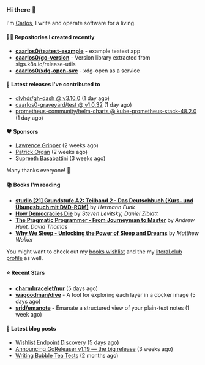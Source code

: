### Hi there 👋

I'm [Carlos](https://caarlos0.dev), I write and operate software for a living.

#### 👨‍💻 Repositories I created recently
- **[caarlos0/teatest-example](https://github.com/caarlos0/teatest-example)** - example teatest app
- **[caarlos0/go-version](https://github.com/caarlos0/go-version)** - Version library extracted from sigs.k8s.io/release-utils
- **[caarlos0/xdg-open-svc](https://github.com/caarlos0/xdg-open-svc)** - xdg-open as a service

#### 🚀 Latest releases I've contributed to


- [dlvhdr/gh-dash @ v3.10.0](https://github.com/dlvhdr/gh-dash/releases/tag/v3.10.0) (1 day ago)
- [caarlos0-graveyard/test @ v1.0.32](https://github.com/caarlos0-graveyard/test/releases/tag/v1.0.32) (1 day ago)
- [prometheus-community/helm-charts @ kube-prometheus-stack-48.2.0](https://github.com/prometheus-community/helm-charts/releases/tag/kube-prometheus-stack-48.2.0) (1 day ago)

#### ❤️ Sponsors
- [Lawrence Gripper](https://github.com/lawrencegripper) (2 weeks ago)
- [Patrick Organ](https://github.com/patinthehat) (2 weeks ago)
- [Supreeth Basabattini](https://github.com/supreeth7) (3 weeks ago)

Many thanks everyone! 🙏

#### 📚 Books I'm reading
- **[studio [21] Grundstufe A2: Teilband 2 - Das Deutschbuch (Kurs- und Übungsbuch mit DVD-ROM)](https://literal.club/caarlos0/book/hermann-funk-studio-21-grundstufe-a2-teilband-2-das-deutschbuch-kurs-und-ubungsbuch-mit-dvd-rom-9zuoy)** by _Hermann Funk_
- **[How Democracies Die](https://literal.club/caarlos0/book/how-democracies-die-5395k)** by _Steven Levitsky, Daniel Ziblatt_
- **[The Pragmatic Programmer - From Journeyman to Master](https://literal.club/caarlos0/book/andrew-hunt-david-thomas-the-pragmatic-programmer-7eoqj)** by _Andrew Hunt, David Thomas_
- **[Why We Sleep - Unlocking the Power of Sleep and Dreams](https://literal.club/caarlos0/book/why-we-sleep-nq5c9)** by _Matthew Walker_

You might want to check out my [books
wishlist](https://www.amazon.com.br/hz/wishlist/ls/EB8P7VS717SV) and the my
[literal.club profile](https://literal.club/caarlos0) as well.

#### ⭐ Recent Stars
- **[charmbracelet/nur](https://github.com/charmbracelet/nur)** (5 days ago)
- **[wagoodman/dive](https://github.com/wagoodman/dive)** - A tool for exploring each layer in a docker image (5 days ago)
- **[srid/emanote](https://github.com/srid/emanote)** - Emanate a structured view of your plain-text notes (1 week ago)

#### 📄 Latest blog posts
- [Wishlist Endpoint Discovery](https://carlosbecker.com/posts/wishlist-sd/) (5 days ago)
- [Announcing GoReleaser v1.19 — the big release](https://carlosbecker.com/posts/goreleaser-v1.19/) (3 weeks ago)
- [Writing Bubble Tea Tests](https://carlosbecker.com/posts/teatest/) (2 months ago)
